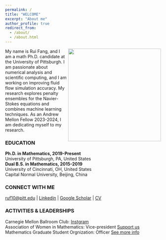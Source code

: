 ```yaml
---
permalink: /
title: "WELCOME"
excerpt: "About me"
author_profile: true
redirect_from: 
  - /about/
  - /about.html
---
```

<img align="right" width="300" src="{{ site.url }}{{ site.baseurl }}/images/rui-single.JPG" />
My name is Rui Fang, and I am a math Ph.D. candidate at the University of Pittsburgh.  I am passionate about numerical analysis and scientific computing, and I am working on improving fluid flow simulation accuracy. My research explores penalty ensembles for the Navier-Stokes equations and combines machine learning techniques. As an Andrew Mellon Fellow 2023-2024, I am dedicating myself to my research.

### EDUCATION
**Ph.D. in Mathematics, 2019-Present** <br />
 University of Pittsburgh, PA, United States <br />
**Dual B.S. in Mathematics, 2015-2019** <br />
University of Cincinnati, OH, United States <br />
Capital Normal University, Beijing, China

### CONNECT WITH ME
[ruf10@pitt.edu](mailto:ruf10@pitt.edu) |  [Linkedin](https://www.linkedin.com/in/ruf10/)  |  [Google Scholar](https://scholar.google.com/citations?user=W9GY0i0AAAAJ&hl=en)  |  [CV](https://ruf10.github.io/CV_RuiFang.pdf)

### ACTIVITIES & LEADERSHIPS
Carnegie Mellon Ballroom Club: [Instgram](https://www.instagram.com/cmuballroom?igsh=NDlyZmZubTY0eXhy) <br />
Association of Women in Mathematics: Vice-president [Support us](https://www.mathematics.pitt.edu/AWM)<br />
Mathematics Graduate Student Orgnization: Officer [See more info](https://www.mathematics.pitt.edu/graduate/organizations/mathematics-graduate-student-organization-gso) 



